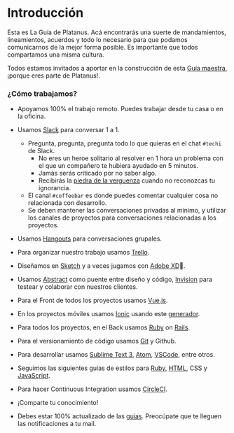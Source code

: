 # Introducción

Esta es La Guía de Platanus. Acá encontrarás una suerte de mandamientos, lineamientos, acuerdos y todo lo necesario para que podamos comunicarnos de la mejor forma posible. Es importante que todos compartamos una misma cultura.

Todos estamos invitados a aportar en la construcción de esta [Guía maestra](https://github.com/platanus/la-guia), ¡porque eres parte de Platanus!.

### ¿Cómo trabajamos?

* Apoyamos 100% el trabajo remoto. Puedes trabajar desde tu casa o en la oficina.
* Usamos [Slack](https://slack.com/) para conversar 1 a 1.
  * Pregunta, pregunta, pregunta todo lo que quieras en el chat `#techi` de Slack.
    * No eres un heroe solitario al resolver en 1 hora un problema con el que un compañero te hubiera ayudado en 5 minutos.
    * Jamás serás criticado por no saber algo.
    * Recibirás la [piedra de la verguenza](https://thelonious9.files.wordpress.com/2011/08/piedra.jpg) cuando no reconozcas tu ignorancia.
  * El canal `#coffeebar` es donde puedes comentar cualquier cosa no relacionada con desarrollo.
  * Se deben mantener las conversaciones privadas al mínimo, y utilizar los canales de proyectos para conversaciones relacionadas a los proyectos.

* Usamos [Hangouts](https://hangouts.google.com) para conversaciones grupales.
* Para organizar nuestro trabajo usamos [Trello](/tools/trello.md).
* Diseñamos en [Sketch](https://www.sketchapp.com/) y a veces jugamos con [Adobe XD](https://www.adobe.com/la/products/xd.html)🤫.
* Usamos [Abstract](https://www.abstract.com/) como puente entre diseño y código, [Invision](https://invis.io/) para testear y colaborar con nuestros clientes.
* Para el Front de todos los proyectos usamos [Vue.js](https://vuejs.org/).
* En los proyectos móviles usamos [Ionic](/code/ionic.md) usando este [generador](https://github.com/platanus/generator-platanus-ionic).
* Para todos los proyectos, en el Back usamos [Ruby](/code/ruby.md) on [Rails](/code/rails.md).
* Para el versionamiento de código usamos [Git](/tools/git.md) y Github.
* Para desarrollar usamos [Sublime Text 3](/tools/sublime.md), [Atom](https://atom.io/), [VSCode](https://code.visualstudio.com/), entre otros.
* Seguimos las siguientes guías de estilos para [Ruby](/code/style.md), [HTML](/code/html.md), CSS y [JavaScript](/code/style.md).
* Para hacer Continuous Integration usamos [CircleCI](https://circleci.com/).
* ¡Comparte tu conocimiento!
* Debes estar 100% actualizado de las [guias](http://la-guia.platan.us). Preocúpate que te lleguen las notificaciones a tu mail.
